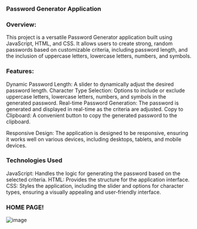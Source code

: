 ### Password Generator Application

### Overview:

This project is a versatile Password Generator application built using JavaScript, HTML, and CSS. It allows users to create strong, random passwords based on customizable criteria, including password length, and the inclusion of uppercase letters, lowercase letters, numbers, and symbols.



### Features:
Dynamic Password Length: A slider to dynamically adjust the desired password length.
Character Type Selection: Options to include or exclude uppercase letters, lowercase letters, numbers, and symbols in the generated password.
Real-time Password Generation: The password is generated and displayed in real-time as the criteria are adjusted.
Copy to Clipboard: A convenient button to copy the generated password to the clipboard.

Responsive Design: The application is designed to be responsive, ensuring it works well on various devices, including desktops, tablets, and mobile devices.

### Technologies Used

JavaScript: Handles the logic for generating the password based on the selected criteria.
HTML: Provides the structure for the application interface.
CSS: Styles the application, including the slider and options for character types, ensuring a visually appealing and user-friendly interface.



### HOME PAGE!

![image](https://github.com/user-attachments/assets/6a473a1f-a406-48b2-8071-08b7f4218471)
